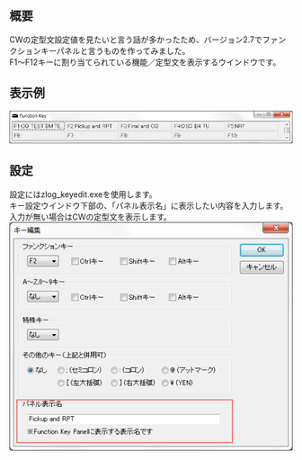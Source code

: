 ## 概要

CWの定型文設定値を見たいと言う話が多かったため、バージョン2.7でファンクションキーパネルと言うものを作ってみました。  
F1～F12キーに割り当てられている機能／定型文を表示するウインドウです。  

## 表示例

![表示例](https://raw.githubusercontent.com/jr8ppg/zLog/images/functionkeypanel1.png)  

## 設定

設定にはzlog_keyedit.exeを使用します。  
キー設定ウインドウ下部の、「パネル表示名」に表示したい内容を入力します。  
入力が無い場合はCWの定型文を表示します。  
![設定例](https://raw.githubusercontent.com/jr8ppg/zLog/images/functionkeypanel2.png)  
